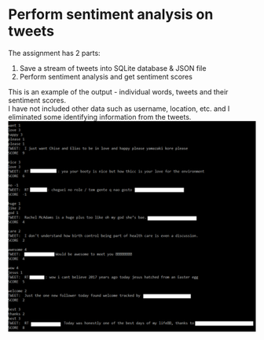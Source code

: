 # Perform sentiment analysis on tweets

The assignment has 2 parts:

1. Save a stream of tweets into SQLite database & JSON file
2. Perform sentiment analysis and get sentiment scores
 
This is an example of the output - individual words, tweets and their sentiment scores. <br />
I have not included other data such as username, location, etc. and I eliminated some identifying information from the tweets.
 ![sample_tweets_scores](sample_tweets_scores.png)
